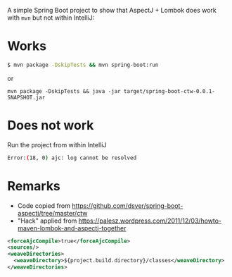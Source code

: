 A simple Spring Boot project to show that AspectJ + Lombok does work with `mvn` but not within IntelliJ:

# Works
```bash
$ mvn package -DskipTests && mvn spring-boot:run
```
or
```
mvn package -DskipTests && java -jar target/spring-boot-ctw-0.0.1-SNAPSHOT.jar
```

# Does not work
Run the project from within IntelliJ
```bash
Error:(18, 0) ajc: log cannot be resolved
```

# Remarks
- Code copied from https://github.com/dsyer/spring-boot-aspectj/tree/master/ctw
- "Hack" applied from https://palesz.wordpress.com/2011/12/03/howto-maven-lombok-and-aspectj-together
```xml
<forceAjcCompile>true</forceAjcCompile>
<sources/>
<weaveDirectories>
  <weaveDirectory>${project.build.directory}/classes</weaveDirectory>
</weaveDirectories>
```